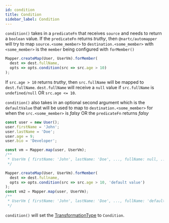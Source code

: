 ```yaml
---
id: condition
title: Condition
sidebar_label: Condition
---
```


`condition()` takes in a `predicateFn` that receives `source` and needs to return a `boolean` value. If the `predicateFn` returns
_truthy_, then `@nartc/automapper` will try to map `source.<some_member>` to `destination.<some_member>` with `<some_member>` is the `member`
being configured with `forMember()`

```typescript
Mapper.createMap(User, UserVm).forMember(
  dest => dest.fullName,
  opts => opts.condition(src => src.age > 10)
);
```

If `src.age > 10` returns _truthy_, then `src.fullName` will be mapped to `dest.fullName`. `dest.fullName` will receive a `null` value if `src.fullName` is `undefined/null` OR `src.age <= 10`.

`condition()` also takes in an optional second argument which is the `defaultValue` that will be used to map to `destination.<some_member>` for when the `src.<some_member>` is _falsy_ OR the `predicateFn` returns _falsy_

```typescript
const user = new User();
user.firstName = 'John';
user.lastName = 'Doe';
user.age = 9;
user.bio = 'Developer';

const vm = Mapper.map(user, UserVm);
/**
 * UserVm { firstName: 'John', lastName: 'Doe', ..., fullName: null, ... }
 */

Mapper.createMap(User, UserVm).forMember(
  dest => dest.fullname,
  opts => opts.condition(src => src.age > 10, 'default value')
);
const vm2 = Mapper.map(user, UserVm);
/**
 * UserVm { firstName: 'John', lastName: 'Doe', ..., fullName: 'default value', ... }
 */
```

`condition()` will set the [TransformationType](../../../guides/basic-concept.md#mappingtransformation) to `Condition`.
